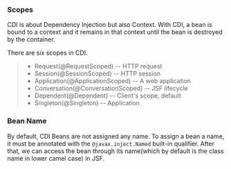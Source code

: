 ### Scopes

CDI is about Dependency Injection but also Context. With CDI, a bean is bound to a context and it
remains in that context until the bean is destroyed by the container.

There are six scopes in CDI.

> - Request(@RequestScoped) -- HTTP request
> - Session(@SessionScoped) -- HTTP session
> - Application(@ApplicationScoped) -- A web application
> - Conversation(@ConversationScoped) -- JSF lifecycle
> - Dependent(@Dependent) -- Client's scope, default
> - Singleton(@Singleton) -- Application

### Bean Name

By default, CDI Beans are not assigned any name. To assign a bean a name,
it must be annotated with the `@javax.inject.Named` built-in qualifier. After that, we can access
the bean through its name(which by default is the class name in lower camel case) in JSF.